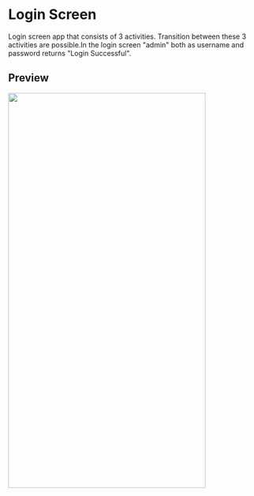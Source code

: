 # Login Screen


Login screen app that consists of 3 activities. Transition between these 3 activities are possible.In the login screen "admin" both as username and password returns "Login Successful".

## Preview

<img src="https://user-images.githubusercontent.com/58399384/188270316-f084aa6a-5381-42ea-a305-501c1607e05d.gif" width="400" height="800" />  


